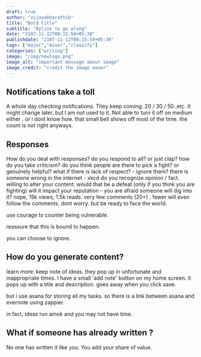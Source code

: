 ```yaml
---
draft: true
author: "vijayabharathib"
title: "Bold title"
subtitle: "Byline to go along"
date: "2107-11-12T08:15:59+05:30"
publishdate: "2107-11-12T08:15:59+05:30"
tags: ["major","minor","classify"]
categories: ["writing"]
image: "/img/newlogo.png"
image_alt: "important message about image"
image_credit: "credit the image owner"
---
```


## Notifications take a toll
A whole day checking notifications. They keep coming. 20 / 30 / 50..etc. It might change later, but I am not used to it.
Not able to turn it off on medium either . or i dont know how. that small bell shows off most of the time.
the count is not right anyways.

## Responses 
How do you deal with responses? do you respond to all? or just clap? how do you take criticism? 
do you think people are there to pick a fight?
or genuinely helpful?
what if there is lack of respect? - ignore them?
there is someone wrong in the internet - xkcd
do you recognize opinion / fact. 
willing to alter your content. would that be a defeat (only if you think you are fighting)
will it impact your reputation - you are afraid someone will dig into it? nope, 15k views, 1.5k reads. very few comments (20+) . fewer will even follow the comments. dont worry.
but be ready to face the world. 

use courage to counter being vulnerable.

reassure that this is bound to happen. 

you can choose to ignore.

## How do you generate content?

learn more. keep note of ideas. they pop up in unfortunate and inappropriate times. I have a small 'add note' button on my home screen. it pops up with a title and description. goes away when you click save.

but i use asana for storing all my tasks. so there is a link between asana and evernote using zappier.

in fact, ideas run amok and you may not have time.

## What if someone has already written ? 

No one has written it like you. You add your share of value.